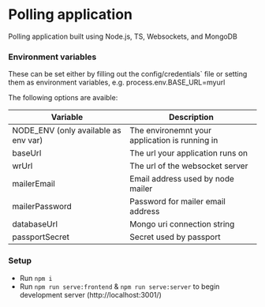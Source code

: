 # Polling application
Polling application built using Node.js, TS, Websockets, and MongoDB

### Environment variables
These can be set either by filling out the config/credentials` file or setting them as environment variables, e.g. process.env.BASE_URL=myurl

The following options are avaible:

| Variable  | Description |
| ------------- | ------------- |
| NODE_ENV (only available as env var) | The environemnt your application is running in |
| baseUrl | The url your application runs on |
| wrUrl | The url of the websocket server |
| mailerEmail | Email address used by node mailer |
| mailerPassword | Password for mailer email address |
| databaseUrl | Mongo uri connection string |
| passportSecret | Secret used by passport |

### Setup
* Run `npm i`
* Run `npm run serve:frontend` & `npm run serve:server` to begin development server (http://localhost:3001/)

